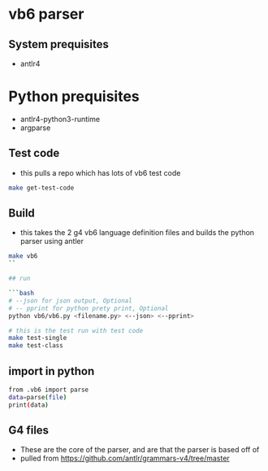 # vb6 parser

## System prequisites

- antlr4
#
# Python prequisites

- antlr4-python3-runtime
- argparse

## Test code

- this pulls a repo which has lots of vb6 test code

```bash
make get-test-code
```

## Build

- this takes the 2 g4 vb6 language definition files and builds the python parser using antler

```bash
make vb6
``

## run

```bash
# --json for json output, Optional
# -- pprint for python prety print, Optional
python vb6/vb6.py <filename.py> <--json> <--pprint>

# this is the test run with test code
make test-single
make test-class
```

## import in python

```bash
from .vb6 import parse
data=parse(file)
print(data)
```

## G4 files

- These are the core of the parser, and are that the parser is based off of
- pulled from https://github.com/antlr/grammars-v4/tree/master
